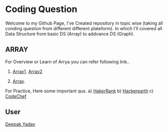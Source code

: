 # Coding Question

Welcome to my Github Page, I've Created repository in topic wise (taking all conding question from different different plateform).
In which I'll covered all Data Structure from basic DS (Array) to addvance DS (Graph).

## ARRAY

For Overview or Learn of Arrya you can refer following link..
1) [Array1](https://www.cs.uic.edu/~jbell/CourseNotes/C_Programming/Arrays.html).
   [Array2](http://www.cplusplus.com/doc/tutorial/arrays/)

2) [Array](https://github.com/deepak2233/Programming-In-CPP/tree/master/Array).

For Practice, Here some important qus.
a) [HakerRank](https://github.com/deepak2233/Programming-In-CPP/tree/master/Array/HackerRank)
b) [Hackerearth](https://github.com/deepak2233/Programming-In-CPP/tree/master/Array/Hackerearth)
c) [CodeChef](https://github.com/deepak2233/Programming-In-CPP/tree/master/Array/Codechef) 

    


## User

[Deepak Yadav](https://github.com/deepak2233)



